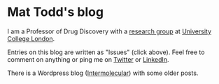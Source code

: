 # Mat Todd's blog

I am a Professor of Drug Discovery with a [research group](https://todd-lers.github.io/about/) at [University College London](https://www.ucl.ac.uk/pharmacy/people/professor-matthew-todd). 

Entries on this blog are written as "Issues" (click above). Feel free to comment on anything or ping me on [Twitter](https://twitter.com/mattoddchem) or [LinkedIn](https://www.linkedin.com/in/matthew-todd-81633313/).

There is a Wordpress blog ([Intermolecular](https://intermolecular.wordpress.com/)) with some older posts.
